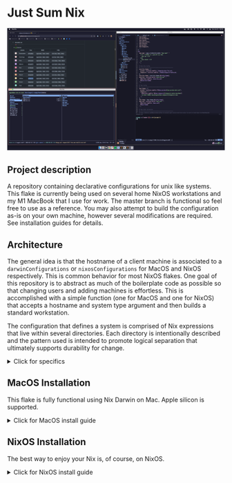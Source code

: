 # Just Sum Nix

![macos_preview](/assets/macos_preview.png?raw=true "Preview of MacOS")

## Project description

A repository containing declarative configurations for unix like systems. This flake is 
currently being used on several home NixOS workstations and my M1 MacBook that I use for
work. The master branch is functional so feel free to use as a reference. You may also
attempt to build the configuration as-is on your own machine, however several 
modifications are required. See installation guides for details.

## Architecture

The general idea is that the hostname of a client machine is associated to a 
`darwinConfigurations` or `nixosConfigurations` for MacOS and NixOS respectively. This 
is common behavior for most NixOS flakes. One goal of this repository is to abstract
as much of the boilerplate code as possible so that changing users and adding machines
is effortless. This is accomplished with a simple function (one for MacOS and one for
NixOS) that accepts a hostname and system type argument and then builds a standard 
workstation.

The configuration that defines a system is comprised of Nix expressions that live 
within several directories. Each directory is intentionally described and the pattern
used is intended to promote logical separation that ultimately supports durability
for change.

<details>
  <summary>Click for specifics</summary>

  ### Preferences

  If you are not me and you are trying this environment on your own machine, you will 
  need to edit the preferences in `preferences/default.nix`. This file provides options
  for your user name, timezone, localization, etc. 

  These options can be altered without consequence. That is, if you change these values,
  then the build will adapt itself without requiring other changes. The only exception to
  this rule is the `nixos-version` option. If this value is changed, the input(s) on 
  `flake.nix` will also need to be updated.

  #### Themes

  Take special note of the `theme` option. Currently, "gruvbox" and "catppuccin" are
  the only supported themes. Depending on the value selected, the color schemes of
  alacritty, neovim, and several other applications will be changed to match the value.

  ### Configurations 

  Configurations are abstracted from `configuration.nix` files. These
  expressions are common for all workstations and do not differ between hosts.
  For example, configurations include system installed packages such as git,
  zsh, and btop. Packages here are not user specific and should not require
  home-manager. 

  Note that in NixOS systems, expressions in the `configurations` directory will also
  define things such as system services and firewall settings.

  ### Homes 

  Homes are user specific configurations. This is where home-manager is implemented and
  it is where most user interfaced programs are defined. The nix expressions within the
  `homes` directory will, for example, include shell aliases, a customized `gnome`
  installation, and Neovim configurations. In other words, expressions with the `homes`
  directory are responsible for installing user specific modules.

  ### Hosts

  Expressions within the `hosts` directory are specific to a machine and the hardware on
  that machine. Host expressions are responsible for driver settings, boot configurations,
  and other hardware enablement. The `hosts` directory will contain a subdirectory for
  each NixOS host machine using this flake.

  Host configurations are only applicable to NixOS installations as MacOS is not able to
  be as awesomely configured as a linux machine.

  ### Secrets

  🤫

</details>

## MacOS Installation

This flake is fully functional using Nix Darwin on Mac. Apple silicon is supported.

<details>
  <summary>Click for MacOS install guide</summary>

  ### Setup MacOS for Nix Darwin

  #### Nix

  Install Nix from the shell script on [nixos.org](https://nixos.org/download.html#nix-install-macos).
  Next add a config file under `~/.config/nix/nix.conf`. Within the configuration file,
  add the following:

  ```config
  experimental-features = nix-command flakes
  ```

  #### Nix Darwin

  Install nix darwin from the instructions on their [github page](https://github.com/LnL7/nix-darwin).
  The install script should be run from your home directory.  It is not necessary to add 
  anything to the Nix channels.

  #### Disable SIP

  The MacOS install uses [Yabai](https://github.com/koekeishiya/yabai) and SKHD. This
  requires SIP to be disabled. Follow the instructions on the [yabai wiki](https://github.com/koekeishiya/yabai/wiki/Disabling-System-Integrity-Protection).

  ### Edit the flake for MacOS 

  Clone this repository into `~/.nixpkgs`. Then modify `flake.nix` by adding a line in the
  set referenced below as described in the comment.

  ```nix
  {
    # Add or change systems here following the pattern below
    #   <hostname> = mkDarwinWorkstation <hostname> <system type>;
    sum-rock-wrk = mkDarwinWorkstation "sum-rock-wrk" "aarch64-darwin";
  }
  ```

  #### Special note for those of you who are not me!

  If you are not me, the author of this repository, you will want to change the values in
  `preferences/default.nix` so that you use your own username and localization settings.

  ### Rebuild Nix Darwin

  Run the following (I don't think the first one is necessary.):

  ```shell~
  # This first command may not be necessary
  $ nix build ~/.nixpkgs\#darwinConfigurations."$HOST".system
  # The flake must be run manually the first time.
  $ ~/result/sw/bin/darwin-rebuild switch --flake ~/.nixpkgs#
  ```

  After a restart, you should be able to run `darwin-rebuild switch --flake ~/.nixpkgs#`
  to rebuild the system going forward.

</details>

## NixOS Installation

The best way to enjoy your Nix is, of course, on NixOS.

<details>
  <summary>Click for NixOS install guide</summary>

  ### Setup New NixOS Install

  It is recommended that you start from a graphical installation of the current NixOS
  release. This isn't required, but it can make your life easier. Once the basic install
  processes is completed head to `/etc/nixos/configuration.nix`. Add the following lines
  to this initial configuration.

  ```nix
  {
    networking.hostname = "my-hostname-here";
    nixpkgs.config.allowUnfree = true;
    nix.settings.experimental-features = [ "nix-command" "flakes" ];
  }
  ```

  Make sure that both `git` and `vim` are installed too. Don't worry about making this
  configuration beautiful because it is going to become irrelevant once the flake is in 
  place.

  After the edits are made, rebuild your system from the `configuration.nix` file by
  running:

  ```shell
  $ sudo nixos-rebuild switch
  ```

  > NOTE: You'll also need to reboot to have the new hostname take effect

  ### Edit the flake for NixOS

  Clone this repository into `~/.nixpkgs`. Then run the following:

  ```shell
  mkdir ~/.nixpkgs/hosts/$HOST
  sudo cp /etc/nixos/configuration.nix ~/.nixpkgs/hosts/$HOST/default.nix
  sudo cp /etc/nixos/hardware-configuration.nix ~/.nixpkgs/hosts/$HOST/hardware-configuration.nix
  sudo chown $USER:users -R ~/.nixpkgs/hosts/$HOST
  ```

  Modify `flake.nix` by adding a line in the set referenced below as described in the
  comment.

  ```nix
  {
    # Add or change systems here following the pattern below
    #   <hostname> = mkNixOSWorkstation <hostname> <system type>;
    xps = mkNixOSWorkstation "xps" "x86_64-linux";
  }
  ```

  Next, edit `./hosts/$HOST/default.nix` to only include things that are specific to
  this new device. If you look at what is included in `./configurations/nixos.nix` you will 
  get an idea of what can be removed. Check the other system `default.nix` files within
  the `hosts` directory for additional reference.

  You should only require configurations for your bootloader, keyfile path (if your
  drive is encrypted), swap partitions, and your hostname. Note the nvidia
  configurations available in `hosts/common` can be imported if necessary.

  > Note: leave your hardware-configuration.nix alone

  #### Special note for those of you who are not me!

  If you are not me, the author of this repository, you will want to change the values in
  `preferences/default.nix` so that you use your own username and localization settings.

  ### Rebuild NixOS

  If you've just made changes to the flake, you need to commit those changes for Nix to
  find them. Commit the changes and build your system from the flake.

  ```shell
  cd ~/.nixpkgs
  git add . && git commit -m "a pithy message"
  sudo nixos-rebuild boot --flake ~/.nixpkgs#
  ```

  Restart your system and behold your new machine.

</details>
